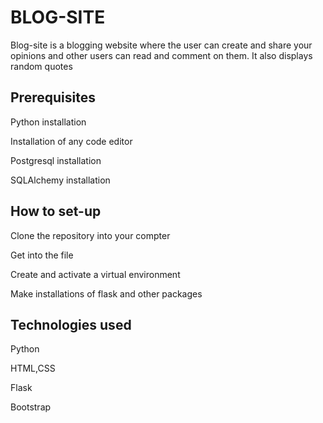 # BLOG-SITE

Blog-site is a blogging website where the user can create and share your opinions and other users can read and comment on them. 
It also displays random quotes


## Prerequisites

Python installation

Installation of any code editor

Postgresql installation

SQLAlchemy installation

## How to set-up

Clone the repository into your compter

Get into the file

Create and activate a virtual environment 

Make installations of flask and other packages

## Technologies used

Python

HTML,CSS

Flask

Bootstrap



